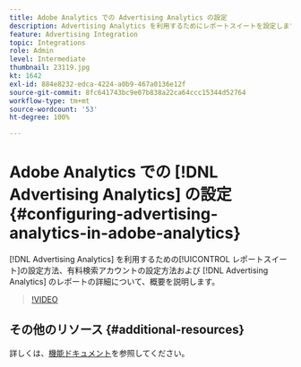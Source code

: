 ```yaml
---
title: Adobe Analytics での Advertising Analytics の設定
description: Advertising Analytics を利用するためにレポートスイートを設定します。
feature: Advertising Integration
topic: Integrations
role: Admin
level: Intermediate
thumbnail: 23119.jpg
kt: 1642
exl-id: 884e8232-edca-4224-a0b9-467a0136e12f
source-git-commit: 8fc641743bc9e07b838a22ca64ccc15344d52764
workflow-type: tm+mt
source-wordcount: '53'
ht-degree: 100%

---
```


# Adobe Analytics での [!DNL Advertising Analytics] の設定 {#configuring-advertising-analytics-in-adobe-analytics}

[!DNL Advertising Analytics] を利用するための[!UICONTROL レポートスイート]の設定方法、有料検索アカウントの設定方法および [!DNL Advertising Analytics] のレポートの詳細について、概要を説明します。

>[!VIDEO](https://video.tv.adobe.com/v/23119/?quality=12&learn=on)

## その他のリソース {#additional-resources}

詳しくは、[機能ドキュメント](https://experienceleague.adobe.com/docs/analytics/integration/advertising-analytics/overview.html?lang=ja)を参照してください。

